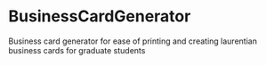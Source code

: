 # BusinessCardGenerator
Business card generator for ease of printing and creating laurentian business cards for graduate students
